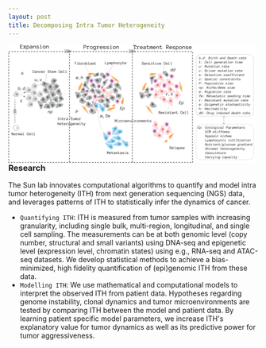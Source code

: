 ```yaml
---
layout: post
title: Decomposing Intra Tumor Heterogeneity
---
```


<img style="float: right;" width="800" src="public/wp_fig1.png">

### Research
The Sun lab innovates computational algorithms to quantify and model intra tumor heterogeneity (ITH) from next generation sequencing (NGS) data, and leverages patterns of ITH to statistically infer the dynamics of cancer. 

* `Quantifying ITH`: ITH is measured from tumor samples with increasing granularity, including single bulk, multi-region, longitudinal, and single cell sampling. The measurements can be at both genomic level (copy number, structural and small variants) using DNA-seq and epigenetic level (expression level, chromatin states) using e.g., RNA-seq and ATAC-seq datasets. We develop statistical methods to achieve a bias-minimized, high fidelity quantification of (epi)genomic ITH from these data. <!-- Example: [VAP](https://combine-lab.github.io/VAP/) -->
* `Modelling ITH`: We use mathematical and computational models to interpret the observed ITH from patient data. Hypotheses regarding genome instability, clonal dynamics and tumor microenvironments are tested by comparing ITH between the model and patient data. By learning patient specific model parameters, we increase ITH's explanatory value for tumor dynamics as well as its predictive power for tumor aggressiveness.


